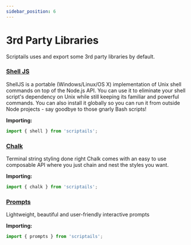 ```yaml
---
sidebar_position: 6
---
```


# 3rd Party Libraries

Scriptails uses and export some 3rd party libraries by default.

### [Shell JS](https://www.npmjs.com/package/shelljs)
ShellJS is a portable (Windows/Linux/OS X) implementation of Unix shell commands on top of the Node.js API. You can use it to eliminate your shell script's dependency on Unix while still keeping its familiar and powerful commands. You can also install it globally so you can run it from outside Node projects - say goodbye to those gnarly Bash scripts!

**Importing:**
```js
import { shell } from 'scriptails';
```

### [Chalk](https://www.npmjs.com/package/chalk)
Terminal string styling done right
Chalk comes with an easy to use composable API where you just chain and nest the styles you want.

**Importing:**
```js
import { chalk } from 'scriptails';
```

### [Prompts](https://www.npmjs.com/package/prompts)
Lightweight, beautiful and user-friendly interactive prompts

**Importing:**
```js
import { prompts } from 'scriptails';
```